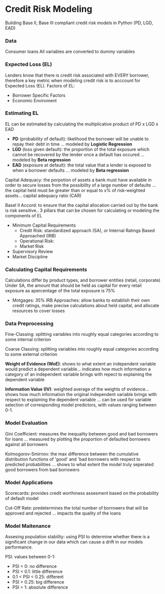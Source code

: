 # Credit Risk Modeling
Building Base II, Base III compliant credit risk models in Python (PD, LGD, EAD)

### Data
Consumer loans
All variables are converted to dummy variables

### Expected Loss (EL)
Lenders know that there is credit risk associated with EVERY borrower, therefore a key metric when modeling credit risk is to acccount for Expected Loss (EL). 
Factors of EL:
* Borrower Specific Factors
* Economic Enviroment


### Estimating EL
EL can be estimated by calculating the multiplicative product of PD x LGD x EAD 
* **PD** (probability of default): likelihood the borrower will be unable to repay their debt in time ... modeled by **Logistic Regression**
* **LGD** (loss given default): the proportion of the total exposure which cannot be recovered by the lender once a default has occured ... modeled by **Beta regression**
* **EAD** (exposure at default): the total value that a lender is exposed to when a borrower defaults ... modeled by **Beta regression**


Capital Adequacy: the porpotion of assets a bank must have available in order to secure losses from the possibility of a large number of defaults ... the capital held must be greater than or equal to x% of risk-weighted assets... capital adequacy ratio (CAR)

Basel II Accord: to ensure that the capital allocation carried out by the bank is risk sensitive.. 3 pillars that can be chosen for calculating or modeling the components of EL
* Minimum Capital Requirements
  * Credit Risk: standardized approach (SA), or Internal Ratings Based Approached (IRB)
  * Operational Risk: 
  * Market Risk
* Supervisory Review
* Market Discipline


### Calculating Capital Requirements
Calculations differ by product types, and borrower entities (retail, corporate)
Under SA, the amount that should be held as capital for every retail exposure as apercentage of the total exposure is 75%
* Motgages: 35%
IRB Approaches: allow banks to establish their own credit ratings, make precise calculations about held capital, and allocate resources to cover losses

### Data Preprocessing
Fine-Classing: splitting variables into roughly equal categories according to some internal criterion

Coarse Classing: splitting variables into roughly equal categories according to some external criterion

**Weight of Evidence (WoE)**: shows to what extent an independent variable would predict a dependent variable... indicates how much information a category of an independent variable brings with repect to explaining the dependent variable

**Information Value (IV)**: weighted average of the weights of evidence... shows how much information the original independent variable brings with respect to explaining the dependent variable ... can be used for variable selection of corresponding model predictors, with values ranging between 0-1.



### Model Evaluation

Gini Coefficient: measures the inequality between good and bad borrowers for loans ... measured by plotting the proportion of defaulted borrowers against all borrowers

Kolmogorov-Smirnov: the max difference between the cumulative distribution functions of 'good' and 'bad borrowers with respect to predicted probabilities ... shows to what extent the model truly seperated good borrowers from bad borrowers


### Model Applications

Scorecards: provides credit worthiness assesment based on the probability of default model

Cut-Off Rate: predetermines the total number of borrowers that will be approved and rejected ... impacts the quality of the loans


### Model Maitenance

Assesing population stability: using PSI to determine whether there is a significant change in our data which can cause a drift in our models performance.

PSI: values between 0-1:
* PSI = 0: no difference
* PSI < 0.1: little difference
* 0.1 < PSI < 0.25: different
* PSI > 0.25: big difference
* PSI = 1: absolute difference
